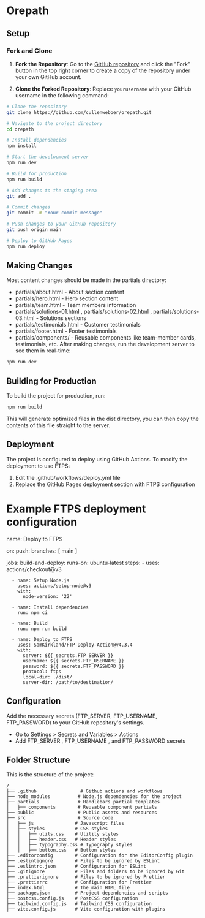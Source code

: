 # Orepath

## Setup

### Fork and Clone

1. **Fork the Repository**: Go to the [GitHub repository](https://github.com/cullenwebber/orepath) and click the "Fork" button in the top right corner to create a copy of the repository under your own GitHub account.

2. **Clone the Forked Repository**: Replace `yourusername` with your GitHub username in the following command:

```bash
# Clone the repository
git clone https://github.com/cullenwebber/orepath.git

# Navigate to the project directory
cd orepath

# Install dependencies
npm install

# Start the development server
npm run dev

# Build for production
npm run build

# Add changes to the staging area
git add .

# Commit changes
git commit -m "Your commit message"

# Push changes to your GitHub repository
git push origin main

# Deploy to GitHub Pages
npm run deploy
```

## Making Changes
Most content changes should be made in the partials directory:

- partials/about.html - About section content
- partials/hero.html - Hero section content
- partials/team.html - Team members information
- partials/solutions-01.html , partials/solutions-02.html , partials/solutions-03.html - Solutions sections
- partials/testimonials.html - Customer testimonials
- partials/footer.html - Footer testimonials
- partials/components/ - Reusable components like team-member cards, testimonials, etc.
After making changes, run the development server to see them in real-time:
```bash
npm run dev
```

## Building for Production
To build the project for production, run:
```bash
npm run build
```
This will generate optimized files in the dist directory, you can then copy the contents of this file straight to the server.

## Deployment
The project is configured to deploy using GitHub Actions. To modify the deployment to use FTPS:

1. Edit the .github/workflows/deploy.yml file
2. Replace the GitHub Pages deployment section with FTPS configuration

# Example FTPS deployment configuration
name: Deploy to FTPS

on:
  push:
    branches: [ main ]

jobs:
  build-and-deploy:
    runs-on: ubuntu-latest
    steps:
      - uses: actions/checkout@v3

      - name: Setup Node.js
        uses: actions/setup-node@v3
        with:
          node-version: '22'

      - name: Install dependencies
        run: npm ci

      - name: Build
        run: npm run build

      - name: Deploy to FTPS
        uses: SamKirkland/FTP-Deploy-Action@v4.3.4
        with:
          server: ${{ secrets.FTP_SERVER }}
          username: ${{ secrets.FTP_USERNAME }}
          password: ${{ secrets.FTP_PASSWORD }}
          protocol: ftps
          local-dir: ./dist/
          server-dir: /path/to/destination/

## Configuration
Add the necessary secrets (FTP_SERVER, FTP_USERNAME, FTP_PASSWORD) to your GitHub repository's settings.
- Go to Settings > Secrets and Variables > Actions
- Add FTP_SERVER , FTP_USERNAME , and FTP_PASSWORD secrets

## Folder Structure

This is the structure of the project:

```plaintext
/
├── .github                # Github actions and workflows
├── node_modules          # Node.js dependencies for the project
├── partials              # Handlebars partial templates
│   ├── components        # Reusable component partials
├── public                # Public assets and resources
├── src                   # Source code
│   ├── js               # Javascript files
│   ├── styles           # CSS styles
│   │   ├── utils.css    # Utility styles
│   │   ├── header.css   # Header styles
│   │   ├── typography.css # Typography styles
│   │   ├── button.css   # Button styles
├── .editorconfig        # Configuration for the EditorConfig plugin
├── .eslintignore        # Files to be ignored by ESLint
├── .eslintrc.json       # Configuration for ESLint
├── .gitignore           # Files and folders to be ignored by Git
├── .prettierignore      # Files to be ignored by Prettier
├── .prettierrc          # Configuration for Prettier
├── index.html           # The main HTML file
├── package.json         # Project dependencies and scripts
├── postcss.config.js    # PostCSS configuration
├── tailwind.config.js   # Tailwind CSS configuration
├── vite.config.js       # Vite configuration with plugins
```
